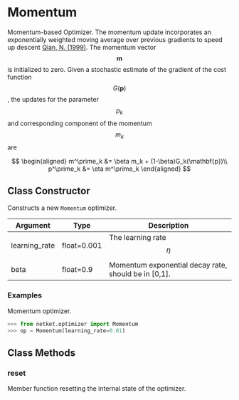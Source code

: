 # Momentum
Momentum-based Optimizer.
 The momentum update incorporates an exponentially weighted moving average
 over previous gradients to speed up descent
 [Qian, N. (1999)](http://citeseerx.ist.psu.edu/viewdoc/download?doi=10.1.1.57.5612&rep=rep1&type=pdf).
 The momentum vector $$\mathbf{m}$$ is initialized to zero.
 Given a stochastic estimate of the gradient of the cost function
 $$G(\mathbf{p})$$, the updates for the parameter $$p_k$$ and
 corresponding component of the momentum $$m_k$$ are

 $$
 \begin{aligned}
 m^\prime_k &= \beta m_k + (1-\beta)G_k(\mathbf{p})\\
 p^\prime_k &= \eta m^\prime_k
 \end{aligned}
 $$

## Class Constructor
Constructs a new ``Momentum`` optimizer.

|  Argument   |   Type    |                    Description                     |
|-------------|-----------|----------------------------------------------------|
|learning_rate|float=0.001|The learning rate $$ \eta $$                        |
|beta         |float=0.9  |Momentum exponential decay rate, should be in [0,1].|

### Examples
Momentum optimizer.

```python
>>> from netket.optimizer import Momentum
>>> op = Momentum(learning_rate=0.01)

```



## Class Methods 
### reset
Member function resetting the internal state of the optimizer.


